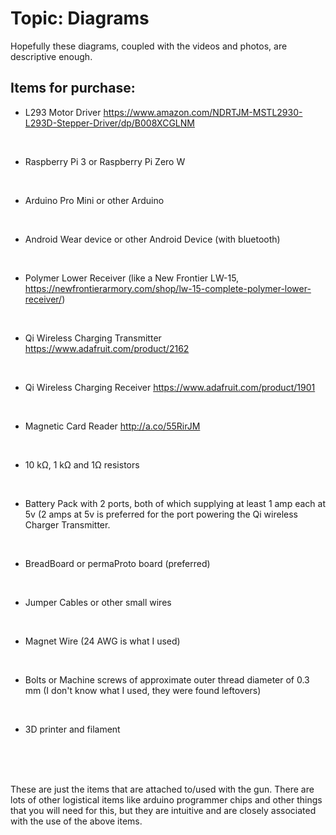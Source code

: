 # Topic: Diagrams

Hopefully these diagrams, coupled with the videos and photos, are descriptive enough.

## Items for purchase:
- L293 Motor Driver https://www.amazon.com/NDRTJM-MSTL2930-L293D-Stepper-Driver/dp/B008XCGLNM

<br>

- Raspberry Pi 3 or Raspberry Pi Zero W

<br>

- Arduino Pro Mini or other Arduino

<br>

- Android Wear device or other Android Device (with bluetooth)

<br>

- Polymer Lower Receiver (like a New Frontier LW-15, https://newfrontierarmory.com/shop/lw-15-complete-polymer-lower-receiver/)

<br>

- Qi Wireless Charging Transmitter https://www.adafruit.com/product/2162

<br>

- Qi Wireless Charging Receiver https://www.adafruit.com/product/1901

<br>

- Magnetic Card Reader http://a.co/55RirJM

<br>

- 10 kΩ, 1 kΩ and 1Ω resistors

<br>
 
 - Battery Pack with 2 ports, both of which supplying at least 1 amp each at 5v (2 amps at 5v is preferred for the port powering the Qi wireless Charger Transmitter.
 
 <br>
 
  - BreadBoard or permaProto board (preferred)
 
 <br>
 
 - Jumper Cables or other small wires
 
 <br>
 
 - Magnet Wire (24 AWG is what I used)
 
 <br>
 
 - Bolts or Machine screws of approximate outer thread diameter of 0.3 mm (I don't know what I used, they were found leftovers)
 
 <br>
 
 - 3D printer and filament
 
  <br>
  <br>
  <br>
  
 These are just the items that are attached to/used with the gun. There are lots of other logistical items like arduino programmer chips and other things that you will need for this, but they are intuitive and are closely associated with the use of the above items.
 
